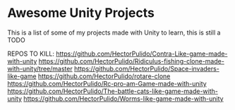 # Awesome Unity Projects

This is a list of some of my projects made with Unity to learn, this is still a TODO


REPOS TO KILL:
https://github.com/HectorPulido/Contra-Like-game-made-with-unity
https://github.com/HectorPulido/Ridiculus-fishing-clone-made-with-unity/tree/master
https://github.com/HectorPulido/Space-invaders-like-game
https://github.com/HectorPulido/rotare-clone
https://github.com/HectorPulido/Rc-pro-am-Game-made-with-unity
https://github.com/HectorPulido/The-battle-cats-like-game-made-with-unity
https://github.com/HectorPulido/Worms-like-game-made-with-unity